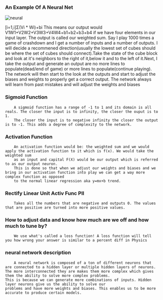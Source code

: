 ### An Example Of A Neural Net
![neural](https://user-images.githubusercontent.com/31806568/89740302-65b0aa80-da7f-11ea-8903-448eac79d513.png)

[i=1,i]Σ(Vi * Wi)+bi
This means our output would V1W1+V2W2+V3W3+V4W4+b1+b2+b3+b4 if we have four elements in our input layer.
The output is called our weighted sum.
Say I play 1000 times a game of crashdown and I get a number of inputs and a number of outputs.
I will decide a recommened direction(usually the lowest set of cubes should be where the set of cubes should connect).Take the state of the cube block and look at it's neighbors to the right of it,below it and to the left of it.Next,
I take the output and generate an output are no more lines to populate(dead/end of game) or more lines to populate(continue playing). The network will then start to the look at the outputs and start to adjust the biases and weights to 
properly get a correct output. The network always will learn from past mistakes and will adjust the weights and biases


### Sigmoid Function
```
	A sigmoid function has a range of -1 to 1 and its domain is all reals. The closer the input is to infinity, the closer the ouput is to 1.
	The closer the input is to negative infinity the closer the output is to -1. This adds a degree of complexity to the network.
```

### Activation Function
```
	An activation function would be: the weighted sum and we would apply the activation function to it which is f(x). We would take the weighted sum
	as an input and capital F(X) would be our output which is referred to as our output neuron.
	This is done so that when we adjust our weights and biases and we bring in our activation function into play we can get a way more complex function as opposed
	to the normal linear regression aka y=mx+b trend.
```

### Rectify Linear Unit Activ Func PII
```
	Takes all the numbers that are negative and outputs 0. The values that are positive are turned into more positive values.
```

### How to adjust data and know how much are we off and how much to tune by?
```
	We use what's called a loss function! A loss function will tell you how wrong your answer is similar to a percent diff in Physics
```
### neural network description
```
	A neural network is composed of a ton of different neurons that are connected to a hidden layer or multiple hidden layers of neurons.
The more interconnected they are makes them more complex which gives them the ability to solve more complex problems.
This is because we can generate more combinations of inputs. Hidden layer neurons give us the ability to solve our
problems and have more weights and biases. This enables us to be more accurate to produce certain models.
```
